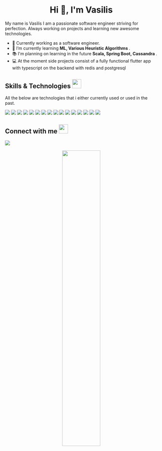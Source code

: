 <!--  <img src="https://capsule-render.vercel.app/api?type=slice&color=c5705d&height=50&%20render&fontSize=90" width="100%" /> -->

<!-- <a href="https://github.com/anuraghazra/github-readme-stats">
  <img align="left" src="https://github-readme-stats.vercel.app/api/top-langs/?username=Vasilis-SE&hide=html,SCSS,Less,CSS&langs_count=8&theme=calm" height="400"/>
</a> -->


<h1 align="center">Hi 👋, I'm Vasilis</h1>

My name is Vasilis I am a passionate software engineer striving for perfection. Always working on projects and learning new awesome technologies. 
<!-- <p align="left"> <img src="https://komarev.com/ghpvc/?username=Vasilis-SE" alt="Vasilis-SE" /> </p> -->

- :briefcase: Currently working as a software engineer.
- 🌱 I’m currently learning <b> ML, Various Heuristic Algorithms </b>.
- :books: I'm planning on learning in the future <b> Scala, Spring Boot, Cassandra </b>.
- :computer: At the moment side projects consist of a fully functional flutter app with typescript on the backend with redis and postgresql

## Skills & Technologies <img src="https://media.giphy.com/media/iY8CRBdQXODJSCERIr/giphy.gif" width="30px">&nbsp; 
<p>All the below are technologies that i either currently used or used in the past. </p>
<div> 
   <img src="https://img.shields.io/badge/TypeScript-007ACC?style=for-the-badge&logo=typescript&logoColor=white">
   <img src="https://img.shields.io/badge/JavaScript-F7DF1E?style=for-the-badge&logo=javascript&logoColor=black">
   <img src="https://img.shields.io/badge/Node.js-43853D?style=for-the-badge&logo=node.js&logoColor=white">
   <img src="https://img.shields.io/badge/Python-14354C?style=for-the-badge&logo=python&logoColor=white">
   <img src="https://img.shields.io/badge/PHP-777BB4?style=for-the-badge&logo=php&logoColor=white">
   <img src="https://img.shields.io/badge/C%2B%2B-00599C?style=for-the-badge&logo=c%2B%2B&logoColor=white">
   <img src="https://img.shields.io/badge/MongoDB-4EA94B?style=for-the-badge&logo=mongodb&logoColor=white">
   <img src="https://img.shields.io/badge/PostgreSQL-316192?style=for-the-badge&logo=postgresql&logoColor=white">
   <img src="https://img.shields.io/badge/MySQL-00000F?style=for-the-badge&logo=mysql&logoColor=white">
   <img src="https://img.shields.io/badge/Express.js-404D59?style=for-the-badge">
   <img src="https://img.shields.io/badge/Java-ED8B00?style=for-the-badge&logo=java&logoColor=white">
   <img src="https://img.shields.io/badge/Flutter-02569B?style=for-the-badge&logo=flutter&logoColor=white">
   <img src="https://img.shields.io/badge/Linux-FCC624?style=for-the-badge&logo=linux&logoColor=black">
   <img src="https://img.shields.io/badge/Ubuntu-E95420?style=for-the-badge&logo=ubuntu&logoColor=white">
   <img src="https://img.shields.io/badge/Git-F05032?style=for-the-badge&logo=git&logoColor=white">
   <img src="https://img.shields.io/badge/Android-3DDC84?style=for-the-badge&logo=android&logoColor=white">
</div>

## Connect with me <img src="https://media.giphy.com/media/iY8CRBdQXODJSCERIr/giphy.gif" width="30px">&nbsp; 
<div> 
  <a href="https://gr.linkedin.com/in/vasilis-triantaris-382a27b7" target="_blank">
   <img src="https://img.shields.io/badge/LinkedIn-0077B5?style=for-the-badge&logo=linkedin&logoColor=white">
  </a>
</div>

<br/>

<div align="center"> 
 <a align="center" href="https://github.com/anuraghazra/convoychat">
   <img  width="50%" src="https://github-readme-stats.vercel.app/api?username=Vasilis-SE&count_private=true&show_icons=true&theme=calm" />
 </a>
</div>
